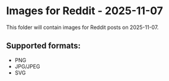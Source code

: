 # Images for Reddit - 2025-11-07

This folder will contain images for Reddit posts on 2025-11-07.

## Supported formats:
- PNG
- JPG/JPEG
- SVG
